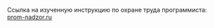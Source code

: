 Ссылка на изученную инструкцию по охране труда программиста:
[prom-nadzor.ru](http://prom-nadzor.ru/content/instrukciya-po-ohrane-truda-dlya-programmista-pevm
)

